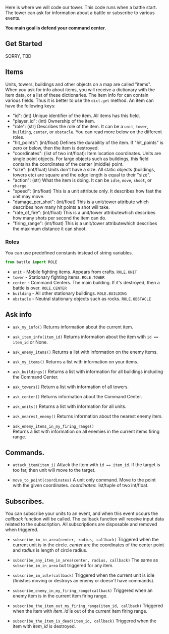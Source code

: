 Here is where we will code our tower.
This code runs when a battle start.
The tower can ask for information about a battle or subscribe to various events.

**You main goal is defend your command center**.

## Get Started

SORRY, TBD

## Items

Units, towers, buildings and other objects on a map are called "items".
When you ask for info about items, you will receive a dictionary with the item data, or
a list of these dictionaries. The item info for can contain various fields.
Thus it is better to use the `dict.get` method. An item can have the following keys:

- "id": (int) Unique identifier of the item. All items has this field.
- "player_id": (int) Ownership of the item.
- "role": (str) Describes the role of the item. It can be a `unit`, `tower`, `building`, `center`, or `obstacle`. You can read more below on the different roles.
- "hit_points": (int/float) Defines the durability of the item. If "hit_points" is zero or below, then
  the item is destroyed.
- "coordinates": (list of two int/float): Item location coordinates. Units are single point objects.
  For large objects such as buildings, this field contains the coordinates of the center (middle) point.
- "size": (int/float) Units don't have a size. All static objects (buildings, towers etc) are
  square and the edge length is equal to their "size".
- "action": (str) What the item is doing. It can be `idle`, `move`, `shoot`, or `charge`.
- "speed": (int/float) This is a unit attribute only. It describes how fast the unit may move.
- "damage_per_shot": (int/float) This is a unit/tower attribute which describes how many hit points a shot will take.
- "rate_of_fire": (int/float) This is a unit/tower attributewhich describes how many shots per second the item can do.
- "firing_range": (int/float) This is a unit/tower attributewhich describes the maximum distance it can shoot.


### Roles

You can use predefined constants instead of string variables.

```python
from battle import ROLE
```

- `unit` - Mobile fighting items. Appears from crafts. `ROLE.UNIT`
- `tower` - Stationary fighting items. `ROLE.TOWER`
- `center` - Command Centers. The main building. If it's destroyed, then a battle is over. `ROLE.CENTER`
- `building` - All other stationary buildings. `ROLE.BUILDING`
- `obstacle` - Neutral stationary objects such as rocks. `ROLE.OBSTACLE`

## Ask info

- `ask_my_info()` Returns information about the current item.

- `ask_item_info(item_id)` Returns information about the item with `id == item_id` or None.

- `ask_enemy_items()` Returns a list with information on the enemy items.

- `ask_my_items()` Returns a list with information on your items.

- `ask_buildings()` Returns a list with information for all buildings including the Command Center.

- `ask_towers()` Return a list with information of all towers.

- `ask_center()` Returns information about the Command Center.

- `ask_units()` Returns a list with information for all units.

- `ask_nearest_enemy()` Returns information about the nearest enemy item.

- `ask_enemy_items_in_my_firing_range()`  
    Returns a list with information on all enemies in the current items firing range.

## Commands.

- `attack_item(item_i)` Attack the item with `id == item_id`.
    If the target is too far, then unit will move to the target.

- `move_to_point(coordinates)` A unit only command.
    Move to the point with the given coordinates. _coordinates_: list/tuple of two int/float.


## Subscribes.

You can subscribe your units to an event, and when this event occurs the _callback_ function
will be called. The callback function will receive input data related to the subscription.
All subscriptions are disposable and removed when triggered.

- `subscribe_im_in_area(center, radius, callback)` Triggered when the current unit is in
  the circle. _center_ are the coordinates of the center point and _radius_ is length of circle radius.

- `subscribe_any_item_in_area(center, radius, callback)` The same as `subscribe_im_in_area` but
  triggered for any item.

- `subscribe_im_idle(callback)` Triggered when the current unit is idle (finishes moving or
  destroys an enemy or doesn't have commands).

- `subscribe_enemy_in_my_firing_range(callback)` Triggered when an enemy item is in the current item
  firing range.

- `subscribe_the_item_out_my_firing_range(item_id, callback)` Triggered when the item with _item_id_ is
  out of the current item firing range.

- `subscribe_the_item_is_dead(item_id, callback)` Triggered when the item with _item_id_ is destroyed.
